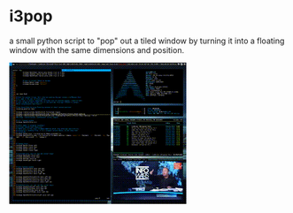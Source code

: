 # i3pop
a small python script to "pop" out a tiled window by turning it into a floating window with the same dimensions and position.

[![Demo CountPages alpha](https://github.com/blorgajork/i3pop/blob/master/i3pop_demo.gif)](https://github.com/blorgajork/i3pop)
